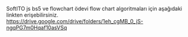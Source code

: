 SoftITO 
js bs5 ve flowchart ödevi
flow chart algoritmaları için aşağıdaki linkten erişebilirsiniz.
https://drive.google.com/drive/folders/1eh_cgMB_0_jS-ngqPG7m0Hqaf10asVSq
